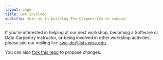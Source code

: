 ```yaml
---
layout: page
title: Get Involved
subtitle: Join us in building The Carpentries on campus!
---
```


If you're interested in helping at our next workshop, becoming a 
Software or Data Carpentry instructor, or being involved in other 
workshop activities, please join our mailing list: swc-dc@lists.wisc.edu.

You can also [fork this repo](https://github.com/uw-madison-aci/workshops) to
propose changes.
